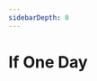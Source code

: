 ```yaml
---
sidebarDepth: 0
---
```


# If One Day

<ClientOnly>
  <essay-container title="essay-2"/>
</ClientOnly>